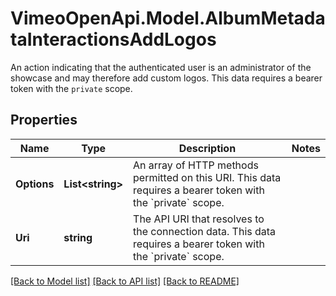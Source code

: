 # VimeoOpenApi.Model.AlbumMetadataInteractionsAddLogos
An action indicating that the authenticated user is an administrator of the showcase and may therefore add custom logos. This data requires a bearer token with the `private` scope.
## Properties

Name | Type | Description | Notes
------------ | ------------- | ------------- | -------------
**Options** | **List&lt;string&gt;** | An array of HTTP methods permitted on this URI. This data requires a bearer token with the &#x60;private&#x60; scope. | 
**Uri** | **string** | The API URI that resolves to the connection data. This data requires a bearer token with the &#x60;private&#x60; scope. | 

[[Back to Model list]](../README.md#documentation-for-models) [[Back to API list]](../README.md#documentation-for-api-endpoints) [[Back to README]](../README.md)

